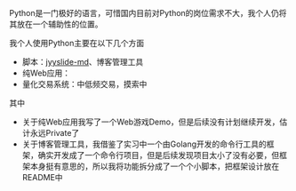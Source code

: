 Python是一门极好的语言，可惜国内目前对Python的岗位需求不大，我个人仍将其放在一个辅助性的位置。

我个人使用Python主要在以下几个方面
+ 脚本：[jyyslide-md](https://github.com/zweix123/jyyslide-md)、博客管理工具
+ 纯Web应用：
+ 量化交易系统：中低频交易，摸索中

其中

+ 关于纯Web应用我写了一个Web游戏Demo，但是后续没有计划继续开发，估计永远Private了
+ 关于博客管理工具，我借鉴了实习中一个由Golang开发的命令行工具的框架，确实开发成了一个命令行项目，但是后续发现项目太小了没有必要，但框架本身挺有意思的，所以我将功能拆分成了一个个小脚本，把框架设计放在README中
